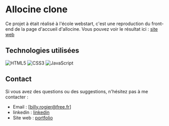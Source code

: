 # Allocine clone

Ce projet à était réalisé à l'école webstart, c'est une reproduction du front-end de la page d'accueil d'allocine. Vous pouvez voir le résultat ici : [site web](https://allocineclone.netlify.app/)

## Technologies utilisées

![HTML5](https://img.shields.io/badge/html5-%23E34F26.svg?style=for-the-badge&logo=html5&logoColor=white) ![CSS3](https://img.shields.io/badge/css3-%231572B6.svg?style=for-the-badge&logo=css3&logoColor=white) ![JavaScript](https://img.shields.io/badge/javascript-%23323330.svg?style=for-the-badge&logo=javascript&logoColor=%23F7DF1E)

## Contact

Si vous avez des questions ou des suggestions, n'hésitez pas à me contacter :

-   Email : [billy.rogier@free.fr]
-   linkedin : [linkedin](https://www.linkedin.com/in/billyrogier/) 
-   Site web : [portfolio](https://billyrogier.com/#contact)
